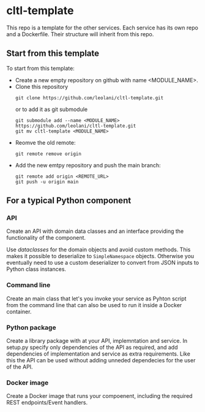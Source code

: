 # cltl-template

This repo is a template for the other services.
Each service has its own repo and a Dockerfile.
Their structure will inherit from this repo.

## Start from this template

To start from this template:
* Create a new empty repository on github with name <MODULE_NAME>.
* Clone this repository
  ```
  git clone https://github.com/leolani/cltl-template.git 
  ```
  or to add it as git submodule
  ```
  git submodule add --name <MODULE_NAME> https://github.com/leolani/cltl-template.git
  git mv cltl-template <MODULE_NAME> 
  ```
* Reomve the old remote:
  ```
  git remote remove origin
  ```
* Add the new emtpy repository and push the main branch:
     ```
  git remote add origin <REMOTE_URL>
  git push -u origin main
  ```    

## For a typical Python component

### API

Create an API with domain data classes and an interface providing the functionality of the component.

Use *dataclasses* for the domain objects and avoid custom methods. This makes it possible to deserialize
to `SimpleNamespace` objects. Otherwise you eventually need to use a custom deserializer to convert from
JSON inputs to Python class instances. 

### Command line

Create an main class that let's you invoke your service as Pyhton script from the command line that can also
be used to run it inside a Docker container.

### Python package

Create a library package with at your API, implemntation and service. 
In setup.py specify only dependencies of the API as required, and add dependencies of implementation
and service as extra requirements. Like this the API can be used without adding unneded dependecies
for the user of the API.

### Docker image

Create a Docker image that runs your compoenent, including the required REST endpoints/Event handlers.


